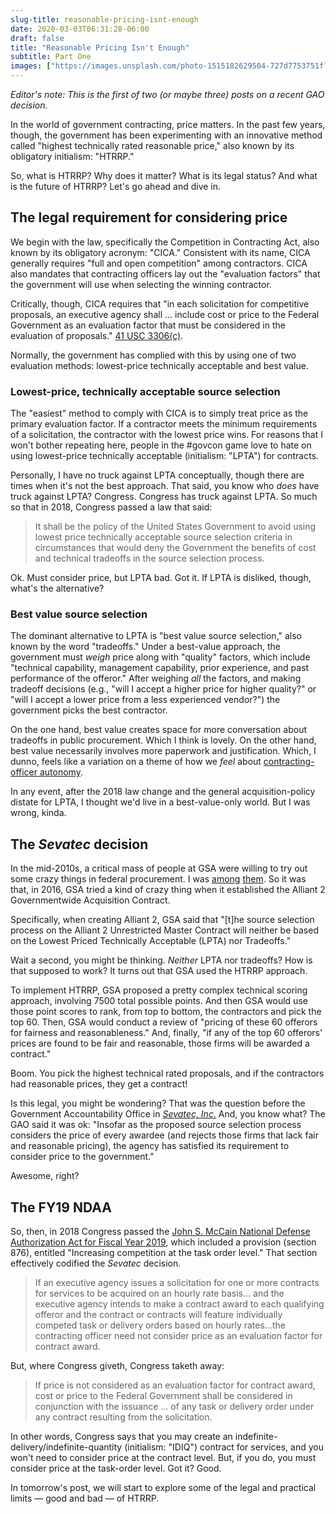 ```yaml
---
slug-title: reasonable-pricing-isnt-enough
date: 2020-03-03T06:31:28-06:00
draft: false
title: "Reasonable Pricing Isn't Enough"
subtitle: Part One
images: ["https://images.unsplash.com/photo-1515182629504-727d7753751f?ixlib=rb-1.2.1&ixid=eyJhcHBfaWQiOjEyMDd9&auto=format&fit=crop&w=900&q=60"]
---
```


*Editor's note: This is the first of two (or maybe three) posts on a recent GAO decision.*

In the world of government contracting, price matters. In the past few years, though, the government has been experimenting with an innovative method called "highest technically rated reasonable price," also known by its obligatory initialism: "HTRRP."

So, what is HTRRP? Why does it matter? What is its legal status? And what is the future of HTRRP? Let's go ahead and dive in.

## The legal requirement for considering price

We begin with the law, specifically the Competition in Contracting Act, also known by its obligatory acronym: "CICA." Consistent with its name, CICA generally requires "full and open competition" among contractors. CICA also mandates that contracting officers lay out the "evaluation factors" that the government will use when selecting the winning contractor.

Critically, though, CICA requires that "in each solicitation for competitive proposals, an executive agency shall ... include cost or price to the Federal Government as an evaluation factor that must be considered in the evaluation of proposals." [41 USC 3306(c)](https://uscode.house.gov/view.xhtml?req=granuleid%3AUSC-prelim-title41-chapter33&edition=prelim).

Normally, the government has complied with this by using one of two evaluation methods: lowest-price technically acceptable and best value.

### Lowest-price, technically acceptable source selection

The "easiest" method to comply with CICA is to simply treat price as the primary evaluation factor. If a contractor meets the minimum requirements of a solicitation, the contractor with the lowest price wins. For reasons that I won't bother repeating here, people in the #govcon game love to hate on using lowest-price technically acceptable (initialism: "LPTA") for contracts.

Personally, I have no truck against LPTA conceptually, though there are times when it's not the best approach. That said, you know who *does* have truck against LPTA? Congress. Congress has truck against LPTA. So much so that in 2018, Congress passed a law that said:

> It shall be the policy of the United States Government to avoid using lowest price technically acceptable source selection criteria in circumstances that would deny the Government the benefits of cost and technical tradeoffs in the source selection process.

Ok. Must consider price, but LPTA bad. Got it. If LPTA is disliked, though, what's the alternative?

### Best value source selection

The dominant alternative to LPTA is "best value source selection," also known by the word "tradeoffs." Under a best-value approach, the government must *weigh* price along with "quality" factors, which include "technical capability, management capability, prior experience, and past performance of the offeror." After weighing *all* the factors, and making tradeoff decisions (e.g., "will I accept a higher price for higher quality?" or "will I accept a lower price from a less experienced vendor?") the government picks the best contractor.

On the one hand, best value creates space for more conversation about tradeoffs in public procurement. Which I think is lovely. On the other hand, best value necessarily involves more paperwork and justification. Which, I dunno, feels like a variation on a theme of how we *feel* about [contracting-officer autonomy](http://localhost:1313/2020/02/protest-reform/).

In any event, after the 2018 law change and the general acquisition-policy distate for LPTA, I thought we'd live in a best-value-only world. But I was wrong, kinda.

## The *Sevatec* decision

In the mid-2010s, a critical mass of people at GSA were willing to try out some crazy things in federal procurement. I was [among](https://18f.gsa.gov/2015/06/15/agile-bpa-is-here/) [them](https://18f.gsa.gov/2015/10/13/open-source-micropurchasing/). So it was that, in 2016, GSA tried a kind of crazy thing when it established the Alliant 2 Governmentwide Acquisition Contract.

Specifically, when creating Alliant 2, GSA said that "[t]he source selection process on the Alliant 2 Unrestricted Master Contract will neither be based on the Lowest Priced Technically Acceptable (LPTA) nor Tradeoffs."

Wait a second, you might be thinking. *Neither* LPTA nor tradeoffs? How is that supposed to work? It turns out that GSA used the HTRRP approach.

To implement HTRRP, GSA proposed a pretty complex technical scoring approach, involving 7500 total possible points. And then GSA would use those point scores to rank, from top to bottom, the contractors and pick the top 60. Then, GSA would conduct a review of "pricing of these 60 offerors for fairness and reasonableness." And, finally, "if any of the top 60 offerors' prices are found to be fair and reasonable, those firms will be awarded a contract."

Boom. You pick the highest technical rated proposals, and if the contractors had reasonable prices, they get a contract!

Is this legal, you might be wondering? That was the question before the Government Accountability Office in [*Sevatec, Inc.*](https://www.gao.gov/products/b-413559.3,b-413559.4,b-413559.6,b-413559.7#mt=e-report) And, you know what? The GAO said it was ok: "Insofar as the proposed source selection process considers the price of every awardee (and rejects those firms that lack fair and reasonable pricing), the agency has satisfied its requirement to consider price to the government."

Awesome, right?

## The FY19 NDAA

So, then, in 2018 Congress passed the [John S. McCain National Defense Authorization Act for Fiscal Year 2019](https://www.congress.gov/bill/115th-congress/house-bill/5515), which included a provision (section 876), entitled "Increasing competition at the task order level." That section effectively codified the *Sevatec* decision.

> If an executive agency issues a solicitation for one or more contracts for services to be acquired on an hourly rate basis... and the executive agency intends to make a contract award to each qualifying offeror and the contract or contracts will feature individually competed task or delivery orders based on hourly rates...the contracting officer need not consider price as an evaluation factor for contract award.

But, where Congress giveth, Congress taketh away:

> If price is not considered as an evaluation factor for contract award, cost or price to the Federal Government shall be considered in conjunction with the issuance ... of any task or delivery order under any contract resulting from the solicitation.

In other words, Congress says that you may create an indefinite-delivery/indefinite-quantity (initialism: "IDIQ") contract for services, and you won't need to consider price at the contract level. But, if you do, you must consider price at the task-order level. Got it? Good.

In tomorrow's post, we will start to explore some of the legal and practical limits — good and bad — of HTRRP.
